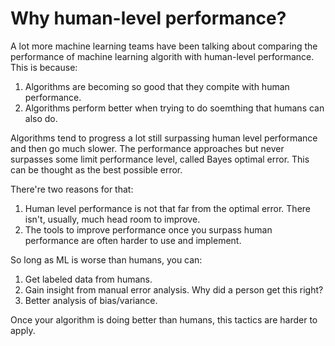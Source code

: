 # Why human-level performance?

A lot more machine learning teams have been talking about comparing the performance of machine learning algorith with human-level performance. This is because:

1. Algorithms are becoming so good that they compite with human performance.
2. Algorithms perform better when trying to do soemthing that humans can also do.

Algorithms tend to progress a lot still surpassing human level performance and then go much slower. The performance approaches but never surpasses some limit performance level, called Bayes optimal error. This can be thought as the best possible error.

There're two reasons for that:

1. Human level performance is not that far from the optimal error. There isn't, usually, much head room to improve.
2. The tools to improve performance once you surpass human performance are often harder to use and implement.

So long as ML is worse than humans, you can:

1. Get labeled data from humans.
2. Gain insight from manual error analysis. Why did a person get this right?
3. Better analysis of bias/variance.

Once your algorithm is doing better than humans, this tactics are harder to apply.
